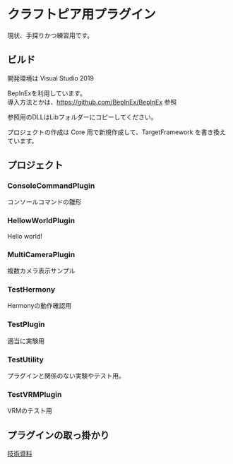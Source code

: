 クラフトピア用プラグイン
=============================

現状、手探りかつ練習用です。  

## ビルド
開発環境は Visual Studio 2019  

BepInExを利用しています。  
導入方法とかは、https://github.com/BepInEx/BepInEx 参照  

参照用のDLLはLibフォルダーにコピーしてください。  

プロジェクトの作成は Core 用で新規作成して、TargetFramework を書き換えています。


## プロジェクト
### ConsoleCommandPlugin
コンソールコマンドの雛形

### HellowWorldPlugin
Hello world!

### MultiCameraPlugin
複数カメラ表示サンプル

### TestHermony
Hermonyの動作確認用

### TestPlugin
適当に実験用

### TestUtility
プラグインと関係のない実験やテスト用。

### TestVRMPlugin
VRMのテスト用

## プラグインの取っ掛かり
[技術資料](./Docs/README.md)  

